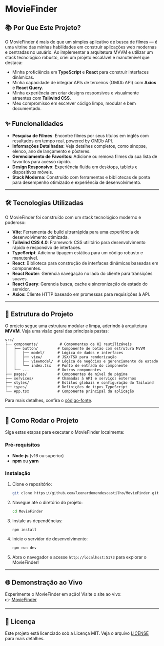 # MovieFinder

## 📚 Por Que Este Projeto?

O MovieFinder é mais do que um simples aplicativo de busca de filmes — é uma vitrine das minhas habilidades em construir aplicações web modernas e centradas no usuário. Ao implementar a arquitetura MVVM e utilizar um stack tecnológico robusto, criei um projeto escalável e manutenível que destaca:

- Minha proficiência em **TypeScript** e **React** para construir interfaces dinâmicas.
- Minha capacidade de integrar APIs de terceiros (OMDb API) com **Axios** e **React Query**.
- Minha experiência em criar designs responsivos e visualmente atraentes com **Tailwind CSS**.
- Meu compromisso em escrever código limpo, modular e bem documentado.

## ✨ Funcionalidades

- **Pesquisa de Filmes**: Encontre filmes por seus títulos em inglês com resultados em tempo real, powered by OMDb API.
- **Informações Detalhadas**: Veja detalhes completos, como sinopse, elenco, ano de lançamento e pôsteres.
- **Gerenciamento de Favoritos**: Adicione ou remova filmes da sua lista de favoritos para acesso rápido.
- **Design Responsivo**: Experiência fluida em desktops, tablets e dispositivos móveis.
- **Stack Moderna**: Construído com ferramentas e bibliotecas de ponta para desempenho otimizado e experiência de desenvolvimento.

---

## 🛠️ Tecnologias Utilizadas

O MovieFinder foi construído com um stack tecnológico moderno e poderoso:

- **Vite**: Ferramenta de build ultrarrápida para uma experiência de desenvolvimento otimizada.
- **Tailwind CSS 4.0**: Framework CSS utilitário para desenvolvimento rápido e responsivo de interfaces.
- **TypeScript**: Adiciona tipagem estática para um código robusto e manutenível.
- **React**: Biblioteca para construção de interfaces dinâmicas baseadas em componentes.
- **React Router**: Gerencia navegação no lado do cliente para transições suaves.
- **React Query**: Gerencia busca, cache e sincronização de estado do servidor.
- **Axios**: Cliente HTTP baseado em promessas para requisições à API.

---

## 📂 Estrutura do Projeto

O projeto segue uma estrutura modular e limpa, aderindo à arquitetura **MVVM**. Veja uma visão geral das principais pastas:

```
src/
├── components/          # Componentes de UI reutilizáveis
│   ├── button/         # Componente de botão com estrutura MVVM
│   │   ├── model/      # Lógica de dados e interfaces
│   │   ├── view/       # JSX/TSX para renderização
│   │   ├── viewmodel/  # Lógica de negócios e gerenciamento de estado
│   │   └── index.tsx   # Ponto de entrada do componente
│   └── ...             # Outros componentes
├── pages/              # Componentes de nível de página
├── services/           # Chamadas à API e serviços externos
├── styles/             # Estilos globais e configuração do Tailwind
├── types/              # Definições de tipos TypeScript
└── App.tsx             # Componente principal da aplicação
```

Para mais detalhes, confira o [código-fonte](https://github.com/leonardomendescastilho/MovieFinder/tree/main/src).

---

## 🚀 Como Rodar o Projeto

Siga estas etapas para executar o MovieFinder localmente:

### Pré-requisitos

- **Node.js** (v16 ou superior)
- **npm** ou **yarn**

### Instalação

1. Clone o repositório:
   ```bash
   git clone https://github.com/leonardomendescastilho/MovieFinder.git
   ```

2. Navegue até o diretório do projeto:
   ```bash
   cd MovieFinder
   ```

3. Instale as dependências:
   ```bash
   npm install
   ```

4. Inicie o servidor de desenvolvimento:
   ```bash
   npm run dev
   ```

5. Abra o navegador e acesse `http://localhost:5173` para explorar o MovieFinder!

---

## 🌐 Demonstração ao Vivo

Experimente o MovieFinder em ação! Visite o site ao vivo:  
👉 [MovieFinder](https://leonardomendescastilho.github.io/MovieFinder/)

---


## 📝 Licença

Este projeto está licenciado sob a Licença MIT. Veja o arquivo [LICENSE](LICENSE) para mais detalhes.